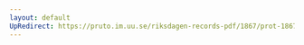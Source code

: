 ```yaml
---
layout: default
UpRedirect: https://pruto.im.uu.se/riksdagen-records-pdf/1867/prot-1867--fk--430/prot-1867--fk--430_003.pdf
---
```

